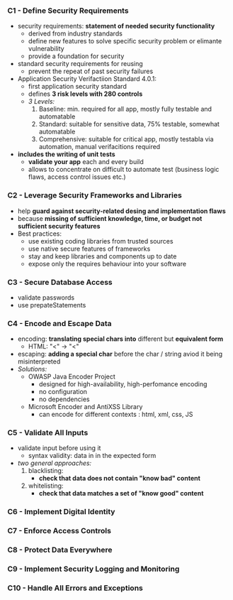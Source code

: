 ### C1 - Define Security Requirements 
- security requirements: __statement of needed security functionality__
	- derived from industry standards
	- define new features to solve specific security problem or elimante vulnerability
	- provide a foundation for security
- standard security requirements for reusing 
	- prevent the repeat of past security failures
- Application Security Verifactiion Standard 4.0.1:
	- first application security standard 
	- defines __3 risk levels with 280 controls__
	- _3 Levels:_
		1. Baseline: min. required for all app, mostly fully testable and automatable
		2. Standard: suitable for sensitive data, 75% testable, somewhat automatable
		3. Comprehensive: suitable for critical app, mostly testabla via automation, manual verifacitions required
- __includes the writing of unit tests__
	- __validate your app__ each and every build
	- allows to concentrate on difficult to automate test (business logic flaws, access control issues etc.)
### C2 - Leverage Security Frameworks and Libraries
- help __guard against security-related desing and implementation flaws__
- because __missing of sufficient knowledge, time, or budget not sufficient security features__
- Best practices:
	- use existing coding libraries from trusted sources 
	- use native secure features of frameworks
	- stay and keep libraries and components up to date
	- expose only the requires behaviour into your software
### C3 - Secure Database Access 
- validate passwords
- use prepateStatements
### C4 - Encode and Escape Data 
- encoding: __translating special chars into__ different but __equivalent form__
	- HTML: "<" -> "&lt;"
- escaping: __adding a special char__ before the char / string aviod it being misinterpreted
- _Solutions:_
	- OWASP Java Encoder Project
		- designed for high-availability, high-perfomance encoding
		- no configuration
		- no dependencies
	- Microsoft Encoder and AntiXSS Library
		- can encode for different contexts : html, xml, css, JS
### C5 - Validate All Inputs  
- validate input before using it
	- syntax validity: data in in the expected form
- _two general approaches:_
	1. blacklisting:
		- __check that data does not contain "know bad" content__
	2. whitelisting:
		- __check that data matches a set of "know good" content__
### C6 - Implement Digital Identity  
### C7 - Enforce Access Controls  
### C8 - Protect Data Everywhere  
### C9 - Implement Security Logging and Monitoring
### C10 - Handle All Errors and Exceptions